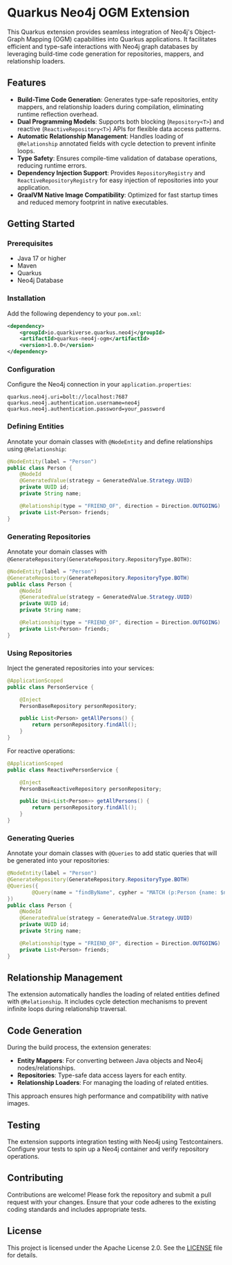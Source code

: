# Quarkus Neo4j OGM Extension

This Quarkus extension provides seamless integration of Neo4j's Object-Graph Mapping (OGM) capabilities into Quarkus applications. It facilitates efficient and type-safe interactions with Neo4j graph databases by leveraging build-time code generation for repositories, mappers, and relationship loaders.

## Features

* **Build-Time Code Generation**: Generates type-safe repositories, entity mappers, and relationship loaders during compilation, eliminating runtime reflection overhead.
* **Dual Programming Models**: Supports both blocking (`Repository<T>`) and reactive (`ReactiveRepository<T>`) APIs for flexible data access patterns.
* **Automatic Relationship Management**: Handles loading of `@Relationship` annotated fields with cycle detection to prevent infinite loops.
* **Type Safety**: Ensures compile-time validation of database operations, reducing runtime errors.
* **Dependency Injection Support**: Provides `RepositoryRegistry` and `ReactiveRepositoryRegistry` for easy injection of repositories into your application.
* **GraalVM Native Image Compatibility**: Optimized for fast startup times and reduced memory footprint in native executables.

## Getting Started

### Prerequisites

* Java 17 or higher
* Maven
* Quarkus
* Neo4j Database

### Installation

Add the following dependency to your `pom.xml`:

```xml
<dependency>
    <groupId>io.quarkiverse.quarkus.neo4j</groupId>
    <artifactId>quarkus-neo4j-ogm</artifactId>
    <version>1.0.0</version>
</dependency>
```

### Configuration

Configure the Neo4j connection in your `application.properties`:

```properties
quarkus.neo4j.uri=bolt://localhost:7687
quarkus.neo4j.authentication.username=neo4j
quarkus.neo4j.authentication.password=your_password
```

### Defining Entities

Annotate your domain classes with `@NodeEntity` and define relationships using `@Relationship`:

```java
@NodeEntity(label = "Person")
public class Person {
    @NodeId
    @GeneratedValue(strategy = GeneratedValue.Strategy.UUID)
    private UUID id;
    private String name;

    @Relationship(type = "FRIEND_OF", direction = Direction.OUTGOING)
    private List<Person> friends;
}
```

### Generating Repositories

Annotate your domain classes with `@GenerateRepository(GenerateRepository.RepositoryType.BOTH)`:

```java
@NodeEntity(label = "Person")
@GenerateRepository(GenerateRepository.RepositoryType.BOTH)
public class Person {
    @NodeId
    @GeneratedValue(strategy = GeneratedValue.Strategy.UUID)
    private UUID id;
    private String name;

    @Relationship(type = "FRIEND_OF", direction = Direction.OUTGOING)
    private List<Person> friends;
}
```

### Using Repositories

Inject the generated repositories into your services:

```java
@ApplicationScoped
public class PersonService {

    @Inject
    PersonBaseRepository personRepository;

    public List<Person> getAllPersons() {       
        return personRepository.findAll();
    }
}
```

For reactive operations:

```java
@ApplicationScoped
public class ReactivePersonService {

    @Inject
    PersonBaseReactiveRepository personRepository;

    public Uni<List<Person>> getAllPersons() {        
        return personRepository.findAll();
    }
}
```

### Generating Queries

Annotate your domain classes with `@Queries` to add static queries that will be generated into your repositories:

```java
@NodeEntity(label = "Person")
@GenerateRepository(GenerateRepository.RepositoryType.BOTH)
@Queries({
        @Query(name = "findByName", cypher = "MATCH (p:Person {name: $name}) RETURN p AS node")
})
public class Person {
    @NodeId
    @GeneratedValue(strategy = GeneratedValue.Strategy.UUID)
    private UUID id;
    private String name;

    @Relationship(type = "FRIEND_OF", direction = Direction.OUTGOING)
    private List<Person> friends;
}
```

## Relationship Management

The extension automatically handles the loading of related entities defined with `@Relationship`. It includes cycle detection mechanisms to prevent infinite loops during relationship traversal.

## Code Generation

During the build process, the extension generates:

* **Entity Mappers**: For converting between Java objects and Neo4j nodes/relationships.
* **Repositories**: Type-safe data access layers for each entity.
* **Relationship Loaders**: For managing the loading of related entities.

This approach ensures high performance and compatibility with native images.

## Testing

The extension supports integration testing with Neo4j using Testcontainers. Configure your tests to spin up a Neo4j container and verify repository operations.

## Contributing

Contributions are welcome! Please fork the repository and submit a pull request with your changes. Ensure that your code adheres to the existing coding standards and includes appropriate tests.

## License

This project is licensed under the Apache License 2.0. See the [LICENSE](LICENSE) file for details.
